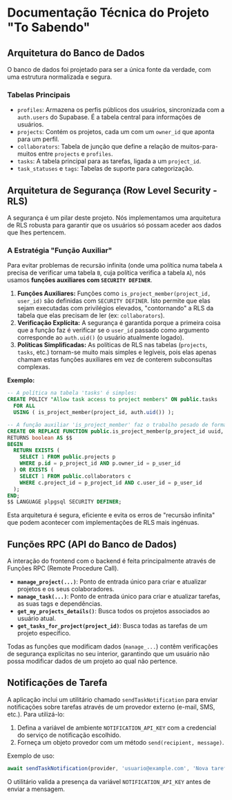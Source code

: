 # Documentação Técnica do Projeto "To Sabendo"

## Arquitetura do Banco de Dados

O banco de dados foi projetado para ser a única fonte da verdade, com uma estrutura normalizada e segura.

### Tabelas Principais
- `profiles`: Armazena os perfis públicos dos usuários, sincronizada com a `auth.users` do Supabase. É a tabela central para informações de usuários.
- `projects`: Contém os projetos, cada um com um `owner_id` que aponta para um perfil.
- `collaborators`: Tabela de junção que define a relação de muitos-para-muitos entre `projects` e `profiles`.
- `tasks`: A tabela principal para as tarefas, ligada a um `project_id`.
- `task_statuses` e `tags`: Tabelas de suporte para categorização.

## Arquitetura de Segurança (Row Level Security - RLS)

A segurança é um pilar deste projeto. Nós implementamos uma arquitetura de RLS robusta para garantir que os usuários só possam aceder aos dados que lhes pertencem.

### A Estratégia "Função Auxiliar"

Para evitar problemas de recursão infinita (onde uma política numa tabela `A` precisa de verificar uma tabela `B`, cuja política verifica a tabela `A`), nós usamos **funções auxiliares com `SECURITY DEFINER`**.

1.  **Funções Auxiliares:** Funções como `is_project_member(project_id, user_id)` são definidas com `SECURITY DEFINER`. Isto permite que elas sejam executadas com privilégios elevados, "contornando" a RLS da tabela que elas precisam de ler (ex: `collaborators`).
2.  **Verificação Explícita:** A segurança é garantida porque a primeira coisa que a função faz é verificar se o `user_id` passado como argumento corresponde ao `auth.uid()` (o usuário atualmente logado).
3.  **Políticas Simplificadas:** As políticas de RLS nas tabelas (`projects`, `tasks`, etc.) tornam-se muito mais simples e legíveis, pois elas apenas chamam estas funções auxiliares em vez de conterem subconsultas complexas.

**Exemplo:**
```sql
-- A política na tabela 'tasks' é simples:
CREATE POLICY "Allow task access to project members" ON public.tasks
  FOR ALL
  USING ( is_project_member(project_id, auth.uid()) );

-- A função auxiliar 'is_project_member' faz o trabalho pesado de forma segura:
CREATE OR REPLACE FUNCTION public.is_project_member(p_project_id uuid, p_user_id uuid)
RETURNS boolean AS $$
BEGIN
  RETURN EXISTS (
    SELECT 1 FROM public.projects p
    WHERE p.id = p_project_id AND p.owner_id = p_user_id
  ) OR EXISTS (
    SELECT 1 FROM public.collaborators c
    WHERE c.project_id = p_project_id AND c.user_id = p_user_id
  );
END;
$$ LANGUAGE plpgsql SECURITY DEFINER;
```
Esta arquitetura é segura, eficiente e evita os erros de "recursão infinita" que podem acontecer com implementações de RLS mais ingénuas.

## Funções RPC (API do Banco de Dados)

A interação do frontend com o backend é feita principalmente através de Funções RPC (Remote Procedure Call).

- **`manage_project(...)`**: Ponto de entrada único para criar e atualizar projetos e os seus colaboradores.
- **`manage_task(...)`**: Ponto de entrada único para criar e atualizar tarefas, as suas tags e dependências.
- **`get_my_projects_details()`**: Busca todos os projetos associados ao usuário atual.
- **`get_tasks_for_project(project_id)`**: Busca todas as tarefas de um projeto específico.

 Todas as funções que modificam dados (`manage_...`) contêm verificações de segurança explícitas no seu interior, garantindo que um usuário não possa modificar dados de um projeto ao qual não pertence.

## Notificações de Tarefa

A aplicação inclui um utilitário chamado `sendTaskNotification` para enviar notificações sobre tarefas através de um provedor externo (e-mail, SMS, etc.). Para utilizá-lo:

1. Defina a variável de ambiente `NOTIFICATION_API_KEY` com a credencial do serviço de notificação escolhido.
2. Forneça um objeto provedor com um método `send(recipient, message)`.

Exemplo de uso:

```ts
await sendTaskNotification(provider, 'usuario@example.com', 'Nova tarefa atribuída');
```

O utilitário valida a presença da variável `NOTIFICATION_API_KEY` antes de enviar a mensagem.
